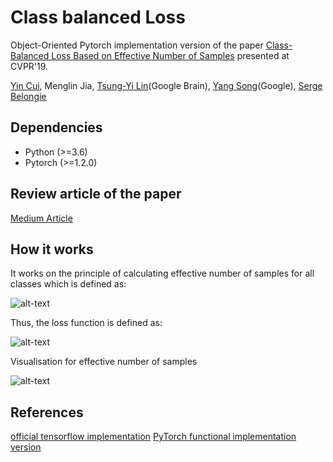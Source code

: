 # Class balanced Loss
Object-Oriented Pytorch implementation version of the paper
[Class-Balanced Loss Based on Effective Number of Samples](https://arxiv.org/abs/1901.05555) presented at CVPR'19.


[Yin Cui](https://ycui.me/), Menglin Jia, [Tsung-Yi Lin](https://vision.cornell.edu/se3/people/tsung-yi-lin/)(Google Brain), [Yang Song](https://ai.google/research/people/author38270)(Google), [Serge Belongie](http://blogs.cornell.edu/techfaculty/serge-belongie/)

## Dependencies
- Python (>=3.6)
- Pytorch (>=1.2.0)

## Review article of the paper
[Medium Article](https://medium.com/@vandit_15/handling-class-imbalanced-data-using-a-loss-specifically-made-for-it-6e58fd65ffab?source=friends_link&sk=ac09ea6061990ead2a2f90e3767ae91f)

## How it works

It works on the principle of calculating effective number of samples for all classes which is defined as:

![alt-text](https://github.com/vandit15/Class-balanced-loss-pytorch/blob/master/samples.png)

Thus, the loss function is defined as:

![alt-text](https://github.com/vandit15/Class-balanced-loss-pytorch/blob/master/loss.png)

Visualisation for effective number of samples


![alt-text](https://github.com/vandit15/Class-balanced-loss-pytorch/blob/master/image.png "Visualisation for effective number of samples")

## References

[official tensorflow implementation](https://github.com/richardaecn/class-balanced-loss)
[PyTorch functional implementation version](https://github.com/vandit15/Class-balanced-loss-pytorch)
